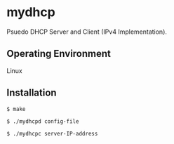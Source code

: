 # mydhcp
Psuedo DHCP Server and Client (IPv4 Implementation).

## Operating Environment
Linux

## Installation
```
$ make

$ ./mydhcpd config-file

$ ./mydhcpc server-IP-address
